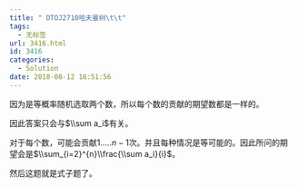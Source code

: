 ```yaml
---
title: " DTOJ2710哈夫曼树\t\t"
tags:
  - 无标签
url: 3416.html
id: 3416
categories:
  - Solution
date: 2018-08-12 16:51:56
---
```


因为是等概率随机选取两个数，所以每个数的贡献的期望数都是一样的。

因此答案只会与$\\sum a_i$有关。

对于每个数，可能会贡献$1.....n-1$次。并且每种情况是等可能的。因此所问的期望会是$\\sum_{i=2}^{n}\\frac{\\sum a_i}{i}$。

然后这题就是式子题了。